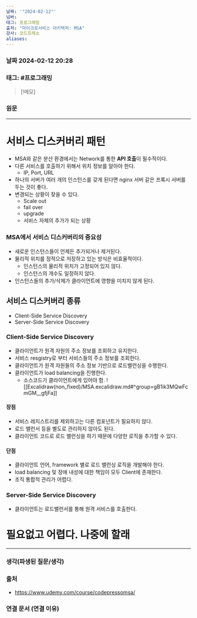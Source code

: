 ```yaml
---
날짜: '"2024-02-12"'
넘버: 
태그: 프로그래밍
출처: "마이크로서비스 아키텍처: MSA"
강사: 코드프레소
aliases:
---
```

### 날짜  2024-02-12 20:28

### 태그: #프로그래밍 

>[!메모]
>

### 원문
---
# 서비스 디스커버리 패턴
- MSA와 같은 분산 환경에서는 Network를 통한 **API 호출**이 필수적이다.
- 다른 서비스를 호출하기 위해서 위치 정보를 알아야 한다.
	- IP, Port, URL
- 하나의 서버가 여러 개의 인스턴스를 갖게 된다면 nginx 서버 같은 프록시 서버를 두는 것이 좋다.
- 변경되는 상황이 잦을 수 있다.
	- Scale out
	- fail over
	- upgrade
	- 서비스 자체의 추가가 되는 상황
### MSA에서 서비스 디스커버리의 중요성
- 새로운 인스턴스들이 언제든 추가되거나 제거된다.
- 물리적 위치를 정적으로 저장하고 있는 방식은 비효율적이다.
	- 인스턴스의 물리적 위치가 고정되어 있지 않다.
	- 인스턴스의 개수도 일정하지 않다.
- 인스턴스들의 추가/삭제가 클라이언트에 영향을 미치지 않게 된다.
## 서비스 디스커버리 종류
- Client-Side Service Discovery
- Server-Side Service Discovery
### Client-Side Service Discovery
- 클라이언트가 원격 자원의 주소 정보를 조회하고 유지한다.
- 서비스 resgistry로 부터 서비스들의 주소 정보를 조회한다.
- 클라이언트가 원격 자원들의 주소 정보 기반으로 로드밸런싱을 수행한다.
- 클라이언트가 load balancing을 진행한다.
	- 소스코드가 클라이언트에게 있어야 함.
![[Excalidraw(non_fixed)/MSA.excalidraw.md#^group=gB1ik3MQwFcmGM__gfjFa]]
#### 장점
- 서비스 레지스트리를 제외하고는 다른 컴포넌트가 필요하지 않다.
- 로드 밸런서 등을 별도로 관리하지 않아도 된다.
- 클라이언트 코드로 로드 밸런싱을 하기 때문에 다양한 로직을 추가할 수 있다.
#### 단점
- 클라이언트 언어, framework 별로 로드 밸런싱 로직을 개발해야 한다.
- load balancing 및 장애 내성에 대한 책임이 모두 Client에 존재한다.
- 조직 통합적 관리가 어렵다.
### Server-Side Service Discovery
- 클라이언트는 로드밸런서를 통해 원격 서비스를 호출한다.
# 필요없고 **어렵다.** 나중에 할래


---
### 생각(파생된 질문/생각)

### 출처
- https://www.udemy.com/course/codepressomsa/

### 연결 문서 (연결 이유)
